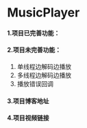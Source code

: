 # MusicPlayer 

#### 1.项目已完善功能：


#### 2.项目未完善功能：
1. 单线程边解码边播放 
2. 多线程边解码边播放 
3. 播放错误回调

#### 3.项目博客地址


#### 4.项目视频链接



